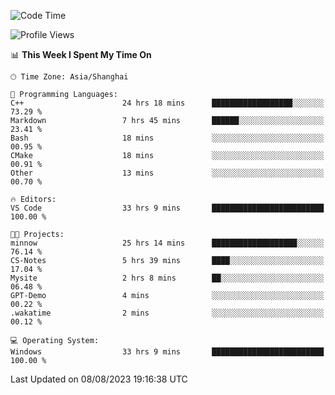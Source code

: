 <!--START_SECTION:waka-->
![Code Time](http://img.shields.io/badge/Code%20Time-1%2C134%20hrs%2043%20mins-blue)

![Profile Views](http://img.shields.io/badge/Profile%20Views-1-blue)

📊 **This Week I Spent My Time On** 

```text
🕑︎ Time Zone: Asia/Shanghai

💬 Programming Languages: 
C++                      24 hrs 18 mins      ██████████████████░░░░░░░   73.29 % 
Markdown                 7 hrs 45 mins       ██████░░░░░░░░░░░░░░░░░░░   23.41 % 
Bash                     18 mins             ░░░░░░░░░░░░░░░░░░░░░░░░░   00.95 % 
CMake                    18 mins             ░░░░░░░░░░░░░░░░░░░░░░░░░   00.91 % 
Other                    13 mins             ░░░░░░░░░░░░░░░░░░░░░░░░░   00.70 % 

🔥 Editors: 
VS Code                  33 hrs 9 mins       █████████████████████████   100.00 % 

🐱‍💻 Projects: 
minnow                   25 hrs 14 mins      ███████████████████░░░░░░   76.14 % 
CS-Notes                 5 hrs 39 mins       ████░░░░░░░░░░░░░░░░░░░░░   17.04 % 
Mysite                   2 hrs 8 mins        ██░░░░░░░░░░░░░░░░░░░░░░░   06.48 % 
GPT-Demo                 4 mins              ░░░░░░░░░░░░░░░░░░░░░░░░░   00.22 % 
.wakatime                2 mins              ░░░░░░░░░░░░░░░░░░░░░░░░░   00.12 % 

💻 Operating System: 
Windows                  33 hrs 9 mins       █████████████████████████   100.00 % 
```


 Last Updated on 08/08/2023 19:16:38 UTC
<!--END_SECTION:waka-->